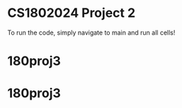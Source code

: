 # CS1802024 Project 2

To run the code, simply navigate to main and run all cells!
# 180proj3
# 180proj3
